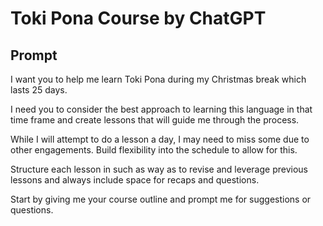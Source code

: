 # Toki Pona Course by ChatGPT

## Prompt

I want you to help me learn Toki Pona during my Christmas break which lasts 25 days.

I need you to consider the best approach to learning this language in that time frame and create lessons that will guide me through the process.

While I will attempt to do a lesson a day, I may need to miss some due to other engagements. Build flexibility into the schedule to allow for this.

Structure each lesson in such as way as to revise and leverage previous lessons and always include space for recaps and questions.

Start by giving me your course outline and prompt me for suggestions or questions.